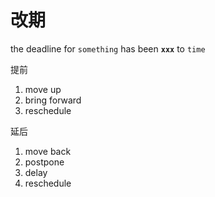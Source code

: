 # 改期

the deadline for `something` has been **`xxx`** to `time`

提前
1. move up
2. bring forward
3. reschedule

延后
1. move back
2. postpone
3. delay
4. reschedule



